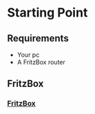 # Starting Point

## Requirements

- Your pc
- A FritzBox router

## FritzBox

### [FritzBox](https://en.avm.de/service/knowledge-base/dok/FRITZ-Box-7390-int/3244_Setting-up-the-FRITZ-Box-as-an-IP-client/)
